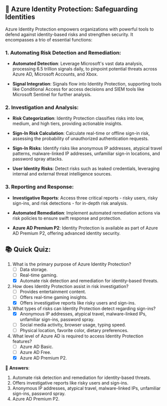 ## 🚀 **Azure Identity Protection: Safeguarding Identities**

Azure Identity Protection empowers organizations with powerful tools to defend against identity-based risks and strengthen security. It encompasses a trio of essential functions:

### **1. Automating Risk Detection and Remediation:**

- **Automated Detection**: Leverage Microsoft's vast data analysis, processing 6.5 trillion signals daily, to pinpoint potential threats across Azure AD, Microsoft Accounts, and Xbox.
  
- **Signal Integration**: Signals flow into Identity Protection, supporting tools like Conditional Access for access decisions and SIEM tools like Microsoft Sentinel for further analysis.

### **2. Investigation and Analysis:**

- **Risk Categorization**: Identity Protection classifies risks into low, medium, and high tiers, providing actionable insights.

- **Sign-In Risk Calculation**: Calculate real-time or offline sign-in risk, assessing the probability of unauthorized authentication requests.

- **Sign-In Risks**: Identify risks like anonymous IP addresses, atypical travel patterns, malware-linked IP addresses, unfamiliar sign-in locations, and password spray attacks.

- **User Identity Risks**: Detect risks such as leaked credentials, leveraging internal and external threat intelligence sources.

### **3. Reporting and Response:**

- **Investigative Reports**: Access three critical reports - risky users, risky sign-ins, and risk detections - for in-depth risk analysis.

- **Automated Remediation**: Implement automated remediation actions via risk policies to ensure swift response and protection.

- **Azure AD Premium P2**: Identity Protection is available as part of Azure AD Premium P2, offering advanced identity security.

## 📚 **Quick Quiz**:

1. What is the primary purpose of Azure Identity Protection?
   - [ ] Data storage.
   - [ ] Real-time gaming.
   - [x] Automate risk detection and remediation for identity-based threats.

2. How does Identity Protection assist in risk investigation?
   - [ ] Provides entertainment content.
   - [ ] Offers real-time gaming insights.
   - [x] Offers investigative reports like risky users and sign-ins.

3. What types of risks can Identity Protection detect regarding sign-ins?
   - [x] Anonymous IP addresses, atypical travel, malware-linked IPs, unfamiliar sign-ins, password spray.
   - [ ] Social media activity, browser usage, typing speed.
   - [ ] Physical location, favorite color, dietary preferences.

4. What level of Azure AD is required to access Identity Protection features?
   - [ ] Azure AD Basic.
   - [ ] Azure AD Free.
   - [x] Azure AD Premium P2.

🧐 **Answers**:

1. Automate risk detection and remediation for identity-based threats.
2. Offers investigative reports like risky users and sign-ins.
3. Anonymous IP addresses, atypical travel, malware-linked IPs, unfamiliar sign-ins, password spray.
4. Azure AD Premium P2.